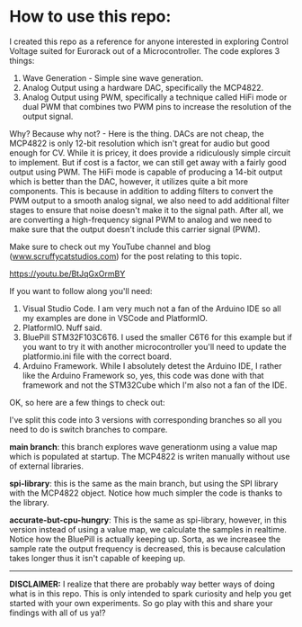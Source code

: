 # How to use this repo:

I created this repo as a reference for anyone interested in exploring Control Voltage suited for Eurorack out of a Microcontroller. The code explores 3 things:

1. Wave Generation - Simple sine wave generation.
2. Analog Output using a hardware DAC, specifically the MCP4822.
3. Analog Output using PWM, specifically a technique called HiFi mode or dual PWM that combines two PWM pins to increase the resolution of the output signal.

Why? Because why not? - Here is the thing. DACs are not cheap, the MCP4822 is only 12-bit resolution which isn't great for audio but good enough for CV. While it is pricey, it does provide a ridiculously simple circuit to implement.
But if cost is a factor, we can still get away with a fairly good output using PWM. The HiFi mode is capable of producing a 14-bit output which is better than the DAC, however, it utilizes quite a bit more components. This is because in addition to adding filters to convert the PWM output to a smooth analog signal, we also need to add additional filter stages to ensure that noise doesn't make it to the signal path. After all, we are converting a high-frequency signal PWM to analog and we need to make sure that the output doesn't include this carrier signal (PWM).

Make sure to check out my YouTube channel and blog (www.scruffycatstudios.com) for the post relating to this topic.

https://youtu.be/BtJqGxOrmBY

If you want to follow along you'll need:

1. Visual Studio Code. I am very much not a fan of the Arduino IDE so all my examples are done in VSCode and PlatformIO.
2. PlatformIO. Nuff said.
3. BluePill STM32F103C6T6. I used the smaller C6T6 for this example but if you want to try it with another microcontroller you'll need to update the platformio.ini file with the correct board.
4. Arduino Framework. While I absolutely detest the Arduino IDE, I rather like the Arduino Framework so, yes, this code was done with that framework and not the STM32Cube which I'm also not a fan of the IDE.

OK, so here are a few things to check out:

I've split this code into 3 versions with corresponding branches so all you need to do is switch branches to compare.

**main branch**: this branch explores wave generationm using a value map which is populated at startup. The MCP4822 is writen manually without use of external libraries.

**spi-library**: this is the same as the main branch, but using the SPI library with the MCP4822 object. Notice how much simpler the code is thanks to the library.

**accurate-but-cpu-hungry**: This is the same as spi-library, however, in this version instead of using a value map, we calculate the samples in realtime. Notice how the BluePill is actually keeping up. Sorta, as we increasee the sample rate the output frequency is decreased, this is because calculation takes longer thus it isn't capable of keeping up.

---

**DISCLAIMER:** I realize that there are probably way better ways of doing what is in this repo. This is only intended to spark curiosity and help you get started with your own experiments. So go play with this and share your findings with all of us ya!?